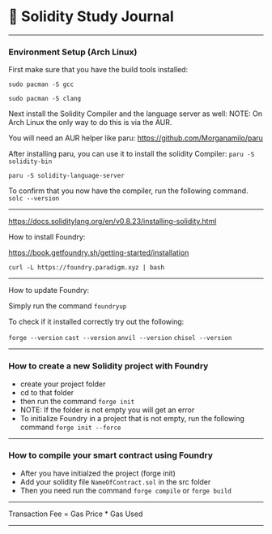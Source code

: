 # 󰡪 Solidity Study Journal

---

### Environment Setup (Arch Linux)


First make sure that you have the build tools installed:

`sudo pacman -S gcc`

`sudo pacman -S clang`


Next install the Solidity Compiler and the language server as well:
NOTE: On Arch Linux the only way to do this is via the AUR.

You will need an AUR helper like paru:
https://github.com/Morganamilo/paru

After installing paru, you can use it to install the solidity Compiler:
`paru -S solidity-bin`

`paru -S solidity-language-server`

To confirm that you now have the compiler, run the following command.
`solc --version`

---

https://docs.soliditylang.org/en/v0.8.23/installing-solidity.html



How to install Foundry:

https://book.getfoundry.sh/getting-started/installation

`curl -L https://foundry.paradigm.xyz | bash`

---

How to update Foundry:

Simply run the command `foundryup`

To check if it installed correctly try out the following: 

`forge --version`
`cast --version`
`anvil --version`
`chisel --version`

---

### How to create a new Solidity project with Foundry
- create your project folder
- cd to that folder
- then run the command `forge init`
- NOTE: If the folder is not empty you will get an error
- To initialize Foundry in a project that is not empty,
run the following command `forge init --force`

---

### How to compile your smart contract using Foundry
- After you have initialzed the project (forge init)
- Add your solidity file `NameOfContract.sol` in the src folder
- Then you need run the command `forge compile` or `forge build` 

---

Transaction Fee = Gas Price * Gas Used

---
